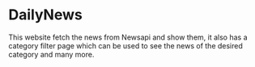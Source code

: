# DailyNews
This website fetch the news from Newsapi and show them, it also has a category filter page which can be used to see the news of the desired category and many more.
